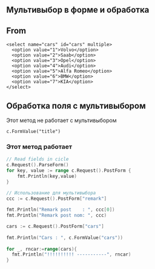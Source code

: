 ## Мультивыбор в форме и обработка

## From
```
<select name="cars" id="cars" multiple>
  <option value="1">Volvo</option>
  <option value="2">Saab</option>
  <option value="3">Opel</option>
  <option value="4">Audi</option>
  <option value="5">Alfa Romeo</option>
  <option value="6">BMW</option>
  <option value="7">KIA</option>
</select>
```                

## Обработка поля с мультивыбором


Этот метод не работает с мультивыбором
```
c.FormValue("title")
```

### Этот метод работает
```go
// Read fields in cicle
c.Request().ParseForm()
for key, value := range c.Request().PostForm {
    fmt.Println(key,value)
}

// Использование для мультивыбора
ccc := c.Request().PostForm["remark"]
        
fmt.Println("Remark post    : ", ccc[0])
fmt.Println("Remark post nom: ", ccc)

cars := c.Request().PostForm["cars"]
        
fmt.Println("Cars : ", c.FormValue("cars"))
        
for _, rncar:=range(cars){
  fmt.Println("!!!!!!!!!! -----------", rncar)
}
```

